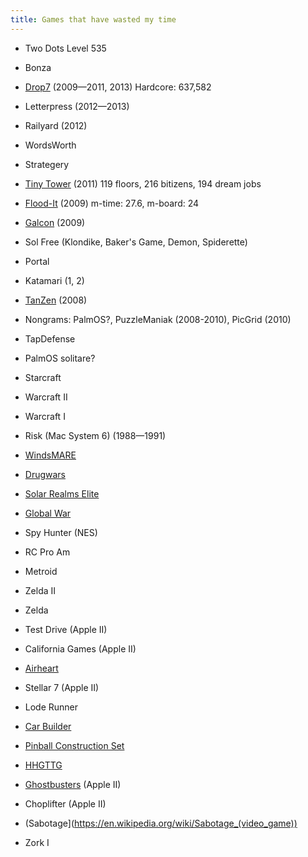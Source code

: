 ```yaml
---
title: Games that have wasted my time
---
```


* Two Dots
    Level 535

* Bonza

* [Drop7](http://areacodeinc.com/projects/drop7/) (2009—2011, 2013)
    Hardcore: 637,582

* Letterpress (2012—2013)

* Railyard (2012)

* WordsWorth

* Strategery

* [Tiny Tower](http://towers.nimblebit.com/9753128
) (2011)
    119 floors, 216 bitizens, 194 dream jobs

* [Flood-It](http://labpixies.com/) (2009)
    m-time: 27.6, m-board: 24

* [Galcon](http://www.galcon.com/) (2009)

* Sol Free (Klondike, Baker's Game, Demon, Spiderette)

* Portal

* Katamari (1, 2)

* [TanZen](http://www.littlewhitebearstudios.com/tanzen.html) (2008)

* Nongrams: PalmOS?, PuzzleManiak (2008-2010), PicGrid (2010)

* TapDefense

* PalmOS solitare?

* Starcraft

* Warcraft II

* Warcraft I

* Risk (Mac System 6) (1988—1991)

* [WindsMARE](http://www.winds.org/helptext/)

* [Drugwars](http://breakintochat.com/wiki/Drugwars)

* [Solar Realms Elite](http://breakintochat.com/wiki/Solar_Realms_Elite)

* [Global War](http://breakintochat.com/wiki/Global_War)

* Spy Hunter (NES)

* RC Pro Am

* Metroid

* Zelda II

* Zelda

* Test Drive (Apple II)

* California Games (Apple II)

* [Airheart](https://www.mobygames.com/game/airheart)

* Stellar 7 (Apple II)

* Lode Runner

* [Car Builder](https://archive.org/details/CarBuilder4amCrack)

* [Pinball Construction Set](https://en.wikipedia.org/wiki/Pinball_Construction_Set)

* [HHGTTG](https://www.mobygames.com/game/hitchhikers-guide-to-the-galaxy)

* [Ghostbusters](https://en.wikipedia.org/wiki/List_of_Ghostbusters_video_games#Ghostbusters_.28Activision.29) (Apple II)

* Choplifter (Apple II)

* (Sabotage](https://en.wikipedia.org/wiki/Sabotage_(video_game))

* Zork I
